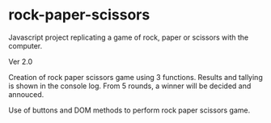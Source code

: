 # rock-paper-scissors
Javascript project replicating a game of rock, paper or scissors with the computer.

Ver 2.0 

Creation of rock paper scissors game using 3 functions. Results and tallying is shown in the console log. From 5 rounds, a winner will be decided and annouced. 

Use of buttons and DOM methods to perform rock paper scissors game. 
